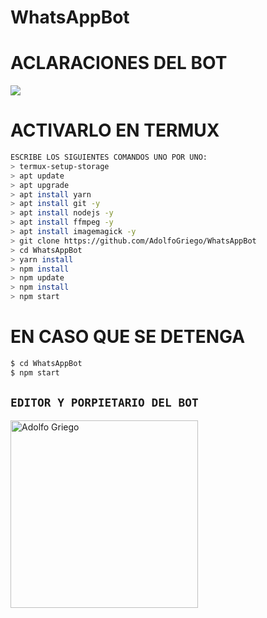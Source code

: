 # WhatsAppBot

# ACLARACIONES DEL BOT
<a href="http://wa.me/528451003894" target="blank"><img src="https://img.shields.io/badge/Adolfo-25D366?style=for-the-badge&logo=whatsapp&logoColor=white" /></a>

# ACTIVARLO EN TERMUX
```bash
ESCRIBE LOS SIGUIENTES COMANDOS UNO POR UNO:
> termux-setup-storage
> apt update 
> apt upgrade 
> apt install yarn 
> apt install git -y
> apt install nodejs -y
> apt install ffmpeg -y
> apt install imagemagick -y
> git clone https://github.com/AdolfoGriego/WhatsAppBot
> cd WhatsAppBot
> yarn install
> npm install
> npm update
> npm install
> npm start
```
# EN CASO QUE SE DETENGA
```bash
$ cd WhatsAppBot
$ npm start
```

## `EDITOR Y PORPIETARIO DEL BOT` 
<a href="https://github.com/AdolfoGriego"><img src="https://github.com/AdolfoGriego.png" width="300" height="300" alt="Adolfo Griego"/></a>
